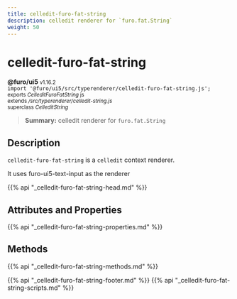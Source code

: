 ```yaml
---
title: celledit-furo-fat-string
description: celledit renderer for `furo.fat.String`
weight: 50
---
```


# celledit-furo-fat-string
**@furo/ui5** <small>v1.16.2</small>
<br>`import '@furo/ui5/src/typerenderer/celledit-furo-fat-string.js';`<small>
<br>exports *CelleditFuroFatString* js
<br>extends */src/typerenderer/celledit-string.js*
<br>superclass *CelleditString*</small>

> **Summary:** celledit renderer for `furo.fat.String`

## Description

`celledit-furo-fat-string` is a `celledit` context renderer.

It uses furo-ui5-text-input as the renderer

{{% api "_celledit-furo-fat-string-head.md" %}}

## Attributes and Properties
{{% api "_celledit-furo-fat-string-properties.md" %}}




## Methods
{{% api "_celledit-furo-fat-string-methods.md" %}}






{{% api "_celledit-furo-fat-string-footer.md" %}}
{{% api "_celledit-furo-fat-string-scripts.md" %}}
